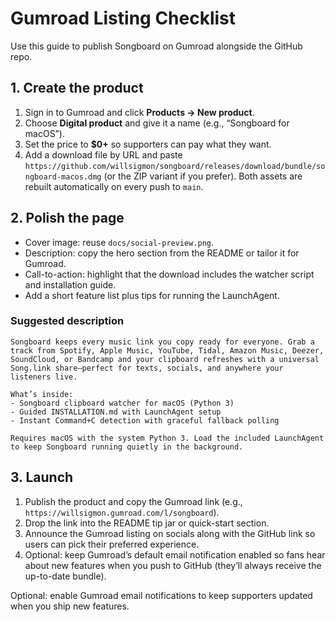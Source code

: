 # Gumroad Listing Checklist

Use this guide to publish Songboard on Gumroad alongside the GitHub repo.

## 1. Create the product
1. Sign in to Gumroad and click **Products → New product**.
2. Choose **Digital product** and give it a name (e.g., “Songboard for macOS”).
3. Set the price to **$0+** so supporters can pay what they want.
4. Add a download file by URL and paste `https://github.com/willsigmon/songboard/releases/download/bundle/songboard-macos.dmg` (or the ZIP variant if you prefer). Both assets are rebuilt automatically on every push to `main`.

## 2. Polish the page
- Cover image: reuse `docs/social-preview.png`.
- Description: copy the hero section from the README or tailor it for Gumroad.
- Call-to-action: highlight that the download includes the watcher script and installation guide.
- Add a short feature list plus tips for running the LaunchAgent.

### Suggested description
```
Songboard keeps every music link you copy ready for everyone. Grab a track from Spotify, Apple Music, YouTube, Tidal, Amazon Music, Deezer, SoundCloud, or Bandcamp and your clipboard refreshes with a universal Song.link share—perfect for texts, socials, and anywhere your listeners live.

What’s inside:
- Songboard clipboard watcher for macOS (Python 3)
- Guided INSTALLATION.md with LaunchAgent setup
- Instant Command+C detection with graceful fallback polling

Requires macOS with the system Python 3. Load the included LaunchAgent to keep Songboard running quietly in the background.
```

## 3. Launch
1. Publish the product and copy the Gumroad link (e.g., `https://willsigmon.gumroad.com/l/songboard`).
2. Drop the link into the README tip jar or quick-start section.
3. Announce the Gumroad listing on socials along with the GitHub link so users can pick their preferred experience.
4. Optional: keep Gumroad’s default email notification enabled so fans hear about new features when you push to GitHub (they’ll always receive the up-to-date bundle).

Optional: enable Gumroad email notifications to keep supporters updated when you ship new features.
